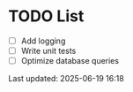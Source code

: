 # TODO List

- [ ] Add logging
- [ ] Write unit tests
- [ ] Optimize database queries

Last updated: 2025-06-19 16:18
